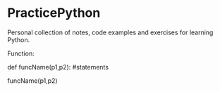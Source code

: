# PracticePython
Personal collection of notes, code examples and exercises for learning Python.

Function:

  def funcName(p1,p2):
    #statements

  funcName(p1,p2)
